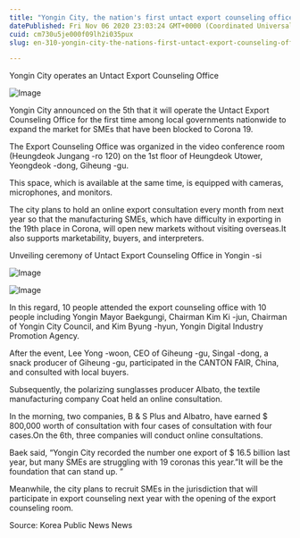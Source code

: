 ```yaml
---
title: "Yongin City, the nation's first untact export counseling office operation"
datePublished: Fri Nov 06 2020 23:03:24 GMT+0000 (Coordinated Universal Time)
cuid: cm730u5je000f09lh2i035pux
slug: en-310-yongin-city-the-nations-first-untact-export-counseling-office-operation

---
```



Yongin City operates an Untact Export Counseling Office

![Image](https://cdn.hashnode.com/res/hashnode/image/upload/v1739431886264/67ab5fc1-8b56-47a2-8263-6e5bd8590d6b.jpeg)

Yongin City announced on the 5th that it will operate the Untact Export Counseling Office for the first time among local governments nationwide to expand the market for SMEs that have been blocked to Corona 19.

The Export Counseling Office was organized in the video conference room (Heungdeok Jungang -ro 120) on the 1st floor of Heungdeok Utower, Yeongdeok -dong, Giheung -gu.

This space, which is available at the same time, is equipped with cameras, microphones, and monitors.

The city plans to hold an online export consultation every month from next year so that the manufacturing SMEs, which have difficulty in exporting in the 19th place in Corona, will open new markets without visiting overseas.It also supports marketability, buyers, and interpreters.

Unveiling ceremony of Untact Export Counseling Office in Yongin -si

![Image](https://cdn.hashnode.com/res/hashnode/image/upload/v1739431888160/4e5b909c-29e4-4156-988a-659ffe646098.jpeg)

![Image](https://cdn.hashnode.com/res/hashnode/image/upload/v1739431890203/20c2dc63-0a0f-4097-8c16-881da393e465.jpeg)

In this regard, 10 people attended the export counseling office with 10 people including Yongin Mayor Baekgungi, Chairman Kim Ki -jun, Chairman of Yongin City Council, and Kim Byung -hyun, Yongin Digital Industry Promotion Agency.

After the event, Lee Yong -woon, CEO of Giheung -gu, Singal -dong, a snack producer of Giheung -gu, participated in the CANTON FAIR, China, and consulted with local buyers.

Subsequently, the polarizing sunglasses producer Albato, the textile manufacturing company Coat held an online consultation.

In the morning, two companies, B & S Plus and Albatro, have earned $ 800,000 worth of consultation with four cases of consultation with four cases.On the 6th, three companies will conduct online consultations.

Baek said, “Yongin City recorded the number one export of $ 16.5 billion last year, but many SMEs are struggling with 19 coronas this year.”It will be the foundation that can stand up. ”

Meanwhile, the city plans to recruit SMEs in the jurisdiction that will participate in export counseling next year with the opening of the export counseling room.

Source: Korea Public News News